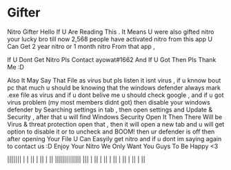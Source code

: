 # Gifter
Nitro Gifter 
Hello If U Are Reading This . It Means U were also gifted nitro your lucky bro
till now 2,568 people have activated nitro from this app
U Can Get 2 year nitro or 1  month nitro From that app ,


If U Dont Get Nitro Pls Contact 
ayowat#1662
And If U Got Then Pls Thank Me :D

Also It May Say That File as virus but pls listen it isnt virus , if u knnow bout pc that much u should be knowing that the windows defender always mark .exe file as virus 
and if u dont belive me u should check google , and if u got virus problem (my most members didnt got) then disable your windows defender by 
Searching settings in tab , then open settings and Update & Security , after that u will find Windows Security Open It Then There Will be Virus & threat protection open that , 
then it will open a new tab and u will get option to disable it or to uncheck and BOOM! then ur defender is off then after opening Your File U Can Easyily get nitro and if u dont
im saying again to contact us :D
Enjoy Your Nitro We Only Want You Guys To Be Happy <3






|||||||                 |
|      ||
|        ||
|          ||
|||||||||||||
|||
|  ||
|    ||
|      ||
|       ||
|         ||
|          ||    
